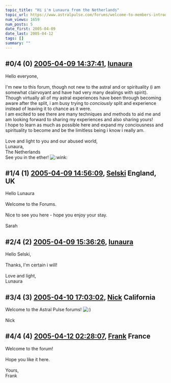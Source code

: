 ```yaml
---
topic_title: "Hi i'm Lunaura from the Netherlands"
topic_url: https://www.astralpulse.com/forums/welcome-to-members-introductions!/hi-i-m-lunaura-from-the-netherlands
num_views: 1659
num_posts: 5
date_first: 2005-04-09
date_last: 2005-04-12
tags: []
summary: ""
---
```


## \#0/4 (0) [2005-04-09 14:37:41](https://www.astralpulse.com/forums/index.php?msg=159579), [lunaura](https://www.astralpulse.com/forums/profile/?u=8808)  ##
<section>
Hello everyone,
<br>
<br>
I'm new to this forum, though not new to the astral and or spirituality (i am somewhat clairvoyant and have had very many dealings with spirit).
<br>
Though virtually all of my astral experiences have been through becoming aware after the split, i am busy trying to
<i>
 conciously
</i>
split and experience instead of leaving it to chance as it were.
<br>
I am excited to see there are many techniques and methods to aid me and am looking forward to sharing my experiences and also sharing yours!
<br>
I hope to learn as much as possible here and expand my conciousness and spirituality to become and be the limitless being i know i really am.
<br>
<br>
Love and light to you and our abused world,
<br>
Lunaura,
<br>
The Netherlands
<br>
See you in the ether!
<img alt=":wink:" class="smiley" src="https://www.astralpulse.com/forums/Smileys/fugue/wink.png" title="Wink"/>
</section>

## \#1/4 (1) [2005-04-09 14:56:09](https://www.astralpulse.com/forums/index.php?msg=159584), [Selski](https://www.astralpulse.com/forums/profile/?u=6012) England, UK ##
<section>
Hello Lunaura
<br>
<br>
Welcome to the Forums.
<br>
<br>
Nice to see you here - hope you enjoy your stay.
<br>
<br>
Sarah
</section>

## \#2/4 (2) [2005-04-09 15:36:26](https://www.astralpulse.com/forums/index.php?msg=159585), [lunaura](https://www.astralpulse.com/forums/profile/?u=8808)  ##
<section>
Hello Selski,
<br>
<br>
Thanks, I'm certain i will!
<br>
<br>
Love and light,
<br>
Lunaura
</section>

## \#3/4 (3) [2005-04-10 17:03:02](https://www.astralpulse.com/forums/index.php?msg=159712), [Nick](https://www.astralpulse.com/forums/profile/?u=2080) California ##
<section>
Welcome to the Astral Pulse forums!
<img alt=":)" class="smiley" src="https://www.astralpulse.com/forums/Smileys/fugue/smiley.png" title="Smiley"/>
<br>
<br>
Nick
</section>

## \#4/4 (4) [2005-04-12 02:28:07](https://www.astralpulse.com/forums/index.php?msg=159915), [Frank](https://www.astralpulse.com/forums/profile/?u=359) France ##
<section>
Welcome to the forum!
<br>
<br>
Hope you like it here.
<br>
<br>
Yours,
<br>
Frank
</section>